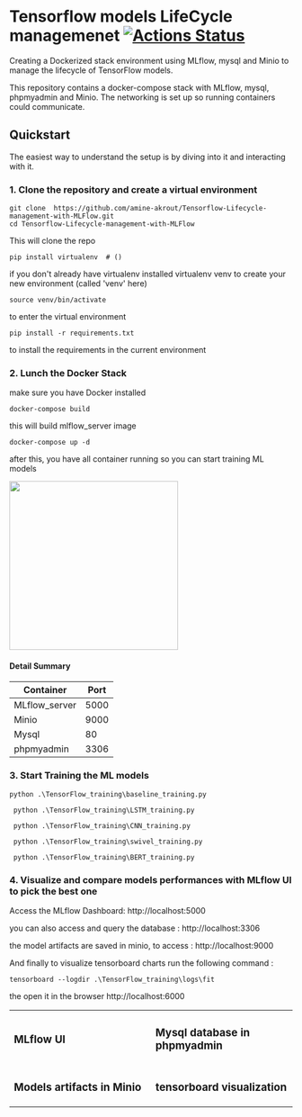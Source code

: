 # Tensorflow models LifeCycle managemenet [![Actions Status](https://github.com/amine-akrout/Tensorflow-Lifecycle-management-with-MLFlow/workflows/VerifyDockerCompose/badge.svg)](https://github.com/amine-akrout/Tensorflow-Lifecycle-management-with-MLFlow/actions)

Creating a Dockerized stack environment using MLflow, mysql and Minio to manage the lifecycle of TensorFlow models.

This repository contains a docker-compose stack with MLflow, mysql, phpmyadmin and Minio. The networking is set up so running containers could communicate.

## Quickstart

The easiest way to understand the setup is by diving into it and interacting with it.

### 1. Clone the repository and create a virtual environment

```
git clone  https://github.com/amine-akrout/Tensorflow-Lifecycle-management-with-MLFlow.git
cd Tensorflow-Lifecycle-management-with-MLFlow
```

This will clone the repo

```
pip install virtualenv  # ()
```
if you don't already have virtualenv installed
virtualenv venv to create your new environment (called 'venv' here)
```
source venv/bin/activate
```
to enter the virtual environment
```
pip install -r requirements.txt
```
to install the requirements in the current environment

### 2. Lunch the Docker Stack
make sure you have Docker installed
```
docker-compose build
```
this will build mlflow_server image
```
docker-compose up -d
```
after this, you have all container running so you can start training ML models

<img height="" src="https://github.com/amine-akrout/Tensorflow-Lifecycle-management-with-MLFlow/blob/main/demo/docker_stack.JPG" width="300"/>


#### Detail Summary

| **Container**     	| **Port**  	|
|---------------	|----------	|
| MLflow_server 	| 5000 	|
| Minio         	| 9000 	|
| Mysql         	| 80   	|
| phpmyadmin    	| 3306 	|

### 3. Start Training the ML models
```
python .\TensorFlow_training\baseline_training.py
```

```
 python .\TensorFlow_training\LSTM_training.py
```

```
 python .\TensorFlow_training\CNN_training.py
```

```
 python .\TensorFlow_training\swivel_training.py
```

```
 python .\TensorFlow_training\BERT_training.py
```


### 4. Visualize and compare models performances with MLflow UI to pick the best one
Access the MLflow Dashboard: http://localhost:5000

you can also access and query the database :  http://localhost:3306

the model artifacts are saved in minio, to access : http://localhost:9000

And finally to visualize tensorboard charts run the following command :
```
tensorboard --logdir .\TensorFlow_training\logs\fit
```
the open it in the browser http://localhost:6000


<table>
<tr>
<td style="width: 50%">
<h3>MLflow UI</h3>
<img src="https://github.com/amine-akrout/Tensorflow-Lifecycle-management-with-MLFlow/blob/main/demo/mlflow.JPG" alt="">
</td>
<td>
<h3>Mysql database in phpmyadmin</h3>
<img src="https://github.com/amine-akrout/Tensorflow-Lifecycle-management-with-MLFlow/blob/main/demo/mysql.JPG" alt="">
</td>
</tr>
<td style="width: 50%">
<h3>Models artifacts in Minio</h3>
<img src="https://github.com/amine-akrout/Tensorflow-Lifecycle-management-with-MLFlow/blob/main/demo/minio.JPG" alt="">
</td>
<td style="width: 50%">
<h3>tensorboard visualization</h3>
<img src="https://github.com/amine-akrout/Tensorflow-Lifecycle-management-with-MLFlow/blob/main/demo/tensorboard.JPG" alt="">
</td>
</table>
